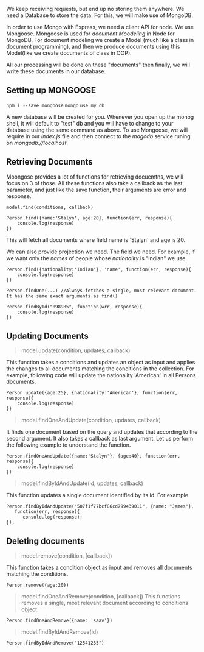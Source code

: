 We keep receiving requests, but end up no storing them anywhere. We need a Database to store the data. For this, we will make use of MongoDB.

In order to use Mongo with Express, we need a client API for node. We use Mongoose. Mongoose is used for *document Moodeling* in Node for MongoDB. For document modeling we create a Model (much like a class in document programming), and then we produce documents using this Model(like we create documents of class in OOP). 

All our processing will be done on these "documents" then finally, we will write these documents in our database. 

## Setting up MONGOOSE
`npm i --save mongoose`
`mongo`
`use my_db`

A new database will be created for you. Whenever you open up the monog shell, it will default to "test" db and you will have to change to your database using the same command as above. 
To use Mongoose, we will require in our *index.js* file and then connect to the *mogodb* service runing on *mongodb://localhost*. 

## Retrieving Documents
Moongose provides a lot of functions for retrieving docuemtns, we will focus on 3 of those. 
All these functions also take a callback as the last parameter, and just like the save function, their arguments are error and response. 

```
model.find(conditions, callback)

Person.find({name:'Stalyn', age:20}, function(err, response){
    console.log(response)
})
```

This will fetch all documents where field name is ´Stalyn´ and age is 20.

We can also provide projection we need. The field we need. For example, if we want only the *names* of people whose *nationality* is "Indian" we use

```
Person.find({nationality:'Indian'}, 'name', function(err, response){
    console.log(response)
})

Person.findOne(...) //Always fetches a single, most relevant document. It has the same exact arguments as find()

Person.findById("098985", function(wrr, response){
    console.log(response)
})

```

## Updating Documents

> model.update(condition, updates, callback)

This function takes a conditions and updates an object as input and applies the changes to all documents matching the conditions in the collection. For example, following code will update the nationality 'American' in all Persons documents. 
```
Person.update({age:25}, {nationality:'American'}, function(err, response){
    console.log(response)
})
```

> model.findOneAndUpdate(condition, updates, callback)


It finds one document based on the query and updates that according to the second argument. It also takes a callback as last argument. Let us perform the following example to understand the function.

```
Person.findOneAndUpdate({name:'Stalyn'}, {age:40}, function(err, response){
    console.log(response)
})
```

> model.findByIdAndUpdate(id, updates, callback)

This function updates a single document identified by its id. For example
```
Person.findByIdAndUpdate("507f1f77bcf86cd799439011", {name: "James"}, 
   function(err, response){
      console.log(response);
});
```

## Deleting documents

> model.remove(condition, [callback])

This function takes a condition object as input and removes all documents matching the conditions. 

```
Person.remove({age:20})
```

> model.findOneAndRemove(condition, [callback])
This functions removes a single, most relevant document according to conditions object.

```
Person.findOneAndRemove({name: 'saav'})
```

> model.findByIdAndRemove(id)

```
Person.findByIdAndRemove("12541235")
```